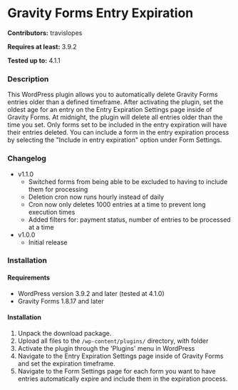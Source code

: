 # Gravity Forms Entry Expiration
**Contributors:** travislopes

**Requires at least:** 3.9.2

**Tested up to:** 4.1.1

### Description
This WordPress plugin allows you to automatically delete Gravity Forms entries older than a defined timeframe. After activating the plugin, set the oldest age for an entry on the Entry Expiration Settings page inside of Gravity Forms. At midnight, the plugin will delete all entries older than the time you set. Only forms set to be included in the entry expiration will have their entries deleted. You can include a form in the entry expiration process by selecting the "Include in entry expiration" option under Form Settings.

### Changelog
* v1.1.0
	* Switched forms from being able to be excluded to having to include them for processing
	* Deletion cron now runs hourly instead of daily
	* Cron now only deletes 1000 entries at a time to prevent long execution times
	* Added filters for: payment status, number of entries to be processed at a time
* v1.0.0
	* Initial release

### Installation
#### Requirements
* WordPress version 3.9.2 and later (tested at 4.1.0)
* Gravity Forms 1.8.17 and later

#### Installation
1. Unpack the download package.
1. Upload all files to the `/wp-content/plugins/` directory, with folder
1. Activate the plugin through the 'Plugins' menu in WordPress
1. Navigate to the Entry Expiration Settings page inside of Gravity Forms and set the expiration timeframe.
1. Navigate to the Form Settings page for each form you want to have entries automatically expire and include them in the expiration process.